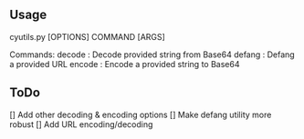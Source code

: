 ## Usage

cyutils.py [OPTIONS] COMMAND [ARGS]

Commands:
decode : Decode provided string from Base64
defang : Defang a provided URL
encode : Encode a provided string to Base64

## ToDo

[] Add other decoding & encoding options
[] Make defang utility more robust
[] Add URL encoding/decoding

